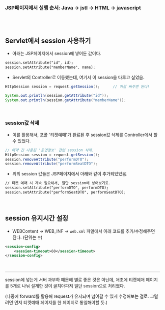 ### JSP페이지에서 실행 순서: Java → jstl → HTML → javascript

<br><br>

## Servlet에서 session 사용하기

- 아래는 JSP페이지에서 session에 넣어둔 값이다.

```jsp
session.setAttribute("id", id);
session.setAttribute("memberName", name);
```

- Servlet의 Controller로 이동했는데, 여기서 이 session을 다루고 싶었음.

```java
HttpSession session = request.getSession();      // 이걸 써주면 된다!

System.out.println(session.getAttribute("id"));
System.out.println(session.getAttribute("memberName"));
```

<br>

### session값 삭제

- 이를 활용해서, 포폴 '티켓예매'가 완료된 후 session값 삭제를 Controller에서 할 수 있었다.

```java
// 예약 간 사용된 '공연정보' 관련 session 삭제.
HttpSession session = request.getSession();
session.removeAttribute("performDTO");
session.removeAttribute("performSeatDTO");
```

- 위의 session 값들은 JSP페이지에서 아래와 같이 추가되었었음.

```jsp
// 티켓 예매 시 계속 필요해서, 일단 session에 넣어보기로.
session.setAttribute("performDTO", performDTO);
session.setAttribute("performSeatDTO", performSeatDTO);
```

<br>

## session 유지시간 설정

- WEBContent → WEB_INF → `web.xml` 파일에서 아래 코드를 추가/수정해주면 된다. (단위는 `분`)

```xml
<session-config>
	<session-timeout>60</session-timeout>
</session-config>
```

<br>

---

session에 넣는게 서버 과부하 때문에 별로 좋은 것은 아닌데, 애초에 티켓예매 페이지를 5개로 나눠 설계한 것이 골치아파져 일단 session으로 처리했다.

(나중에 forward를 활용해 request가 유지되며 넘어갈 수 있게 수정해보는 걸로. 그럴려면 먼저 티켓예매 페이지를 한 페이지로 통일해야할 듯.)
